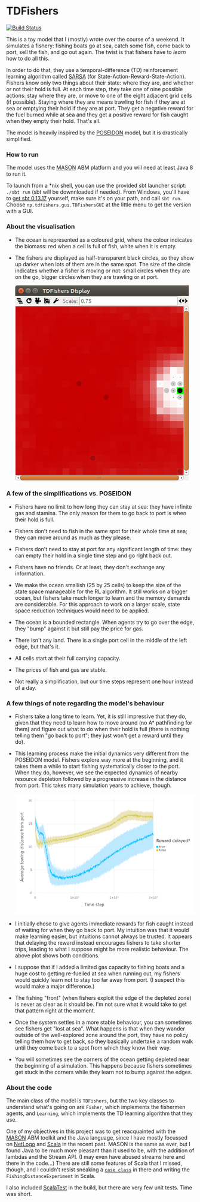 # TDFishers

[![Build Status](https://travis-ci.org/nicolaspayette/TDFishers.svg?branch=master)](https://travis-ci.org/nicolaspayette/TDFishers)

This is a toy model that I (mostly) wrote over the course of a weekend. It simulates a fishery: fishing boats go at sea, catch some fish, come back to port, sell the fish, and go out again. The twist is that fishers have to *learn* how to do all this.

In order to do that, they use a temporal-difference (TD) reinforcement learning algorithm called [SARSA](https://en.wikipedia.org/wiki/State%E2%80%93action%E2%80%93reward%E2%80%93state%E2%80%93action) (for State-Action-Reward-State-Action). Fishers know only two things about their state: where they are, and whether or not their hold is full. At each time step, they take one of nine possible actions: stay where they are, or move to one of the eight adjacent grid cells (if possible). Staying where they are means trawling for fish if they are at sea or emptying their hold if they are at port. They get a negative reward for the fuel burned while at sea and they get a positive reward for fish caught when they empty their hold. That's all.

The model is heavily inspired by the [POSEIDON](https://github.com/CarrKnight/POSEIDON) model, but it is drastically simplified.

### How to run

The model uses the [MASON](https://cs.gmu.edu/~eclab/projects/mason/) ABM platform and you will need at least Java 8 to run it.

To launch from a \*nix shell, you can use the provided sbt launcher script: `./sbt run` (sbt will be downnloaded if needed). From Windows, you'll have to [get sbt 0.13.17](https://www.scala-sbt.org/download.html) yourself, make sure it's on your path, and call `sbt run`. Choose `np.tdfishers.gui.TDFishersGUI` at the little menu to get the version with a GUI.

### About the visualisation

- The ocean is represented as a coloured grid, where the colour indicates the biomass: red when a cell is full of fish, white when it is empty.

- The fishers are displayed as half-transparent black circles, so they show up darker when lots of them are in the same spot. The size of the circle indicates whether a fisher is moving or not: small circles when they are on the go, bigger circles when they are trawling or at port.

  ![A screenshot of the model](experiments/screenshot.png)

### A few of the simplifications vs. POSEIDON

- Fishers have no limit to how long they can stay at sea: they have infinite gas and stamina. The only reason for them to go back to port is when their hold is full.

- Fishers don't need to fish in the same spot for their whole time at sea; they can move around as much as they please.

- Fishers don't need to stay at port for any significant length of time: they can empty their hold in a single time step and go right back out.

- Fishers have no friends. Or at least, they don't exchange any information.

- We make the ocean smallish (25 by 25 cells) to keep the size of the state space manageable for the RL algorithm. It still works on a bigger ocean, but fishers take much longer to learn and the memory demands are considerable. For this approach to work on a larger scale, state space reduction techniques would need to be applied.

- The ocean is a bounded rectangle. When agents try to go over the edge, they "bump" against it but still pay the price for gas.

- There isn't any land. There is a single port cell in the middle of the left edge, but that's it.

- All cells start at their full carrying capacity.

- The prices of fish and gas are stable.

- Not really a simplification, but our time steps represent one hour instead of a day.

### A few things of note regarding the model's behaviour

- Fishers take a long time to learn. Yet, it is still impressive that they do, given that they need to learn how to move around (no A\* pathfinding for them) and figure out what to do when their hold is full (there is nothing telling them "go back to port"; they just won't get a reward until they do).

- This learning process make the initial dynamics very different from the POSEIDON model. Fishers explore way more at the beginning, and it takes them a while to start fishing systematically closer to the port. When they do, however, we see the expected dynamics of nearby resource depletion followed by a progressive increase in the distance from port. This takes many simulation years to achieve, though.

  ![Distance from port over time](experiments/port_distances.png)

- I initially chose to give agents immediate rewards for fish caught instead of waiting for when they go back to port. My intuition was that it would make learning easier, but intuitions cannot always be trusted. It appears that delaying the reward instead encourages fishers to take shorter trips, leading to what I suppose might be more realistic behaviour. The above plot shows both conditions.

- I suppose that if I added a limited gas capacity to fishing boats and a huge cost to getting re-fuelled at sea when running out, my fishers would quickly learn not to stay too far away from port. (I suspect this would make a major difference.)

- The fishing "front" (when fishers exploit the edge of the depleted zone) is never as clear as it should be. I'm not sure what it would take to get that pattern right at the moment.

- Once the system settles in a more stable behaviour, you can sometimes see fishers get "lost at sea". What happens is that when they wander outside of the well-explored zone around the port, they have no policy telling them how to get back, so they basically undertake a random walk until they come back to a spot from which they know their way.

- You will sometimes see the corners of the ocean getting depleted near the beginning of a simulation. This happens because fishers sometimes get stuck in the corners while they learn not to bump against the edges.

### About the code

The main class of the model is `TDFishers`, but the two key classes to understand what's going on are `Fisher`, which implements the fishermen agents, and `Learning`, which implements the TD learning algorithm that they use.

One of my objectives in this project was to get reacquainted with the [MASON](https://cs.gmu.edu/~eclab/projects/mason/) ABM toolkit and the Java language, since I have mostly focussed on [NetLogo](http://ccl.northwestern.edu/netlogo/) and [Scala](http://scala-lang.org/) in the recent past. MASON is the same as ever, but I found Java to be much more pleasant than it used to be, with the addition of lambdas and the Stream API. (I may even have abused streams here and there in the code...) There are still some features of Scala that I missed, though, and I couldn't resist sneaking a [`case class`](https://docs.scala-lang.org/tour/case-classes.html) in there and writing the `FishingDistanceExperiment` in Scala.

I also included [ScalaTest](http://www.scalatest.org/) in the build, but there are very few unit tests. Time was short.
